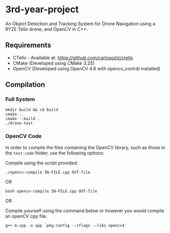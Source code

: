 # 3rd-year-project
An Object Detection and Tracking System for Drone Navigation using a RYZE Tello drone, and OpenCV in C++.

## Requirements
- CTello - Available at: https://github.com/carlospzlz/ctello
- CMake (Developed using CMake 3.25)
- OpenCV (Developed using OpenCV 4.6 with opencv_contrib installed) 

## Compilation
### Full System
```
mkdir build && cd build
cmake ..
cmake --build .
./drone-test
```

### OpenCV Code
In order to compile the files containing the OpenCV library, such as those in the `test-code` folder, use the following options:

Compile using the script provided:
```
./opencv-compile IN-FILE.cpp OUT-file
```
OR
```
bash opencv-compile IN-FILE.cpp OUT-file
```
OR

Compile yourself using the command below or however you would compile an openCV cpp file.
```
g++ m.cpp -o app `pkg-config --cflags --libs opencv4`
```

